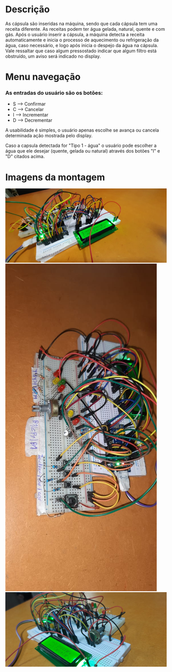 # Descrição

As cápsula são inseridas na máquina, sendo que cada cápsula tem uma receita diferente. As receitas podem ter água gelada, natural, quente e com gás. Após o usuário inserir a cápsula, a máquina detecta a receita automaticamente e inicia o processo de aquecimento ou refrigeração da água, caso necessário, e logo após inicia o despejo da água na cápsula. Vale ressaltar que caso algum pressostado indicar que algum filtro está obstruído, um aviso será indicado no display.

# Menu navegação

### As entradas do usuário são os botões:
- S --> Confirmar 
- C --> Cancelar 
- I --> Incrementar 
- D --> Decrementar

A usabilidade é simples, o usuário apenas escolhe se avança ou cancela determinada ação mostrada pelo display.

Caso a capsula detectada for "Tipo 1 - água" o usuário pode escolher a água que ele desejar (quente, gelada ou natural) através dos botões "I" e "D" citados acima.

# Imagens da montagem

![alt](photos/image_1.jpeg)
![alt](photos/image_2.jpeg)
![alt](photos/image_3.jpeg)